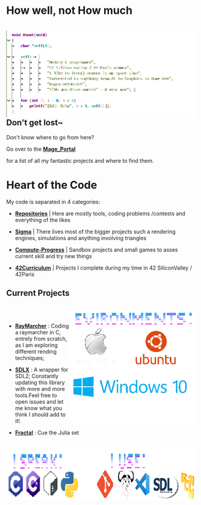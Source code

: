 # How well, not How much

<br><img align="left" src="Ressources/Self.png"  width="600"/><br>

## Don't get lost~


Don't know where to go from here?

Go over to the **[Mage_Portal][1]** 

for a list of all my fantastic projects and where to find them.

# Heart of the Code

My code is separated in 4 categories:

- **[Repositories][2]** | Here are mostly tools, coding problems /contests and everything of the likes

- **[Sigma][3]** | There lives most of the bigger projects such a rendering engines, simulations and anything involving triangles

- **[Compute-Progress][4]** | Sandbox projects and small games to asses current skill and try new things

- **[42Curriculum][5]** | Projects I complete during my time in 42 SiliconValley / 42Paris


## Current Projects

<br><img align="right" src="Ressources/Envs.png" height="300"/><br>

- **[RayMarcher][6]** : Coding a raymarcher in C, entrely from scratch, as I am exploring different rending techniques;

- **[SDLX][7]** : A wrapper for SDL2; Constantly updating this library with more and more tools.Feel free to open issues and let me know what you think I should add to it!.

- **[Fractal][8]** : Cue the Julia set

<br><img align="left" src="Ressources/Tools.png" width="1000" height="140"/><br>

[1]: https://github.com/FlavorlessQuark/Mage_Portal
[2]: https://github.com/FlavorlessQuark?tab=repositories
[3]: https://github.com/LumenNoctis
[4]: https://github.com/Compute-Progress
[5]: https://github.com/42Curriculum
[6]: https://github.com/LumenNoctis/RayMarching
[7]: https://github.com/FlavorlessQuark/SDL_Tools
[8]: https://github.com/LumenNoctis/Fractals

